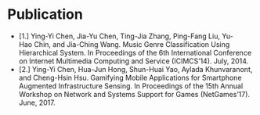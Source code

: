 # Publication

- [1.] Ying-Yi Chen, Jia-Yu Chen, Ting-Jia Zhang, Ping-Fang Liu, Yu-Hao Chin, and Jia-Ching Wang. Music Genre Classification Using Hierarchical System. In Proceedings of the 6th International Conference on Internet Multimedia Computing and Service (ICIMCS’14). July, 2014.
- [2.] Ying-Yi Chen, Hua-Jun Hong, Shun-Huai Yao, Aylada Khunvaranont, and Cheng-Hsin Hsu. Gamifying Mobile Applications for Smartphone Augmented Infrastructure Sensing. In Proceedings of the 15th Annual Workshop on Network and Systems Support for Games (NetGames’17). June, 2017.
